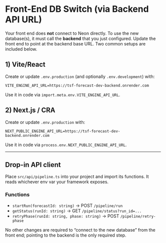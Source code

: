 # Front-End DB Switch (via Backend API URL)

Your front end does **not** connect to Neon directly. To use the new database(s), it must call the **backend** that you just configured.
Update the front end to point at the backend base URL. Two common setups are included below.

## 1) Vite/React
Create or update `.env.production` (and optionally `.env.development`) with:
```
VITE_ENGINE_API_URL=https://tsf-forecast-dev-backend.onrender.com
```
Use it in code via `import.meta.env.VITE_ENGINE_API_URL`.

## 2) Next.js / CRA
Create or update `.env.production` with:
```
NEXT_PUBLIC_ENGINE_API_URL=https://tsf-forecast-dev-backend.onrender.com
```
Use it in code via `process.env.NEXT_PUBLIC_ENGINE_API_URL`.

---

## Drop-in API client
Place `src/api/pipeline.ts` into your project and import its functions.
It reads whichever env var your framework exposes.

### Functions
- `startRun(forecastId: string)` → POST `/pipeline/run`
- `getStatus(runId: string)` → GET `/pipeline/status?run_id=...`
- `retryPhase(runId: string, phase: string)` → POST `/pipeline/retry-phase`

No other changes are required to “connect to the new database” from the front end; pointing to the backend is the only required step.
